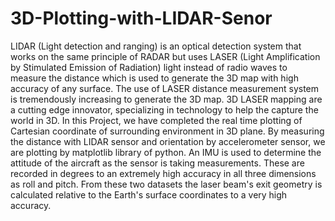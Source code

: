 # 3D-Plotting-with-LIDAR-Senor
 LIDAR (Light detection and ranging) is an optical detection system that works on the same principle of RADAR but uses LASER (Light Amplification by Stimulated Emission of Radiation) light instead of radio waves to measure the distance which is used to generate the 3D map with high accuracy of any surface. The use of LASER distance measurement system is tremendously increasing to generate the 3D map. 3D LASER mapping are a cutting edge innovator, specializing in technology to help the capture the world in 3D. In this Project, we have  completed the real time plotting of Cartesian coordinate of surrounding environment  in 3D plane. By measuring the distance with LIDAR sensor and orientation by accelerometer sensor, we are plotting by matplotlib library of python. An IMU is used to determine the attitude of the aircraft as the sensor is taking measurements. These are recorded in degrees to an extremely high accuracy in all three dimensions as roll and pitch. From these two datasets the laser beam's exit geometry is calculated relative to the Earth's surface coordinates to a very high accuracy.
